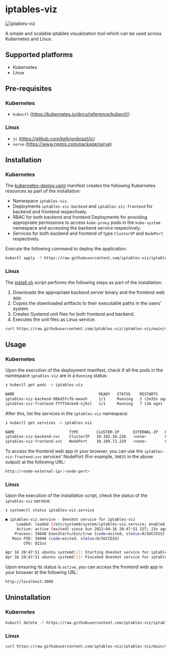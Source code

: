 # iptables-viz
![iptables-viz](https://user-images.githubusercontent.com/43271557/232320410-2f83ee5b-7765-4a15-9b98-90a637bd26d6.png)

A simple and scalable iptables visualization tool which can be used across Kubernetes and Linux.

## **Supported platforms**

- Kubernetes
- Linux

## **Pre-requisites**

### Kubernetes

- `kubectl` (https://kubernetes.io/docs/reference/kubectl/)

### Linux

- `jc` (https://github.com/kellyjonbrazil/jc)
- `serve` (https://www.npmjs.com/package/serve)

## **Installation**

### Kubernetes

The [kubernetes-deploy.yaml](manifests/kubernetes-deploy.yaml) manifest creates the following Kubernetes resources as part of the installation:

- Namespace `iptables-viz`.
- Deployments `iptables-viz-backend` and `iptables-viz-frontend` for backend and frontend respectively.
- RBAC for both backend and frontend Deployments for providing appropriate permissions to access `kube-proxy` pods in the `kube-system` namespace and accessing the backend service respectively.
- Services for both backend and frontend of type `ClusterIP` and `NodePort` respectively.

Execute the following command to deploy the application:

```bash
kubectl apply -f https://raw.githubusercontent.com/iptables-viz/iptables-viz/main/manifests/kubernetes-deploy.yaml
```

### Linux

The [install.sh](scripts/install.sh) script performs the following steps as part of the installation:

1. Downloads the appropriate backend server binary and the frontend web app.
2. Copies the downloaded artifacts to their executable paths in the users' system.
3. Creates Systemd unit files for both frontend and backend.
4. Executes the unit files as Linux service.

```bash
curl https://raw.githubusercontent.com/iptables-viz/iptables-viz/main/scripts/install.sh | sudo bash
```

## **Usage**

### Kubernetes

Upon the execution of the deployment manifest, check if all the pods in the namespace `iptables-viz` are in a `Running` status:

```bash
❯ kubectl get pods -n iptables-viz

NAME                                     READY   STATUS    RESTARTS        AGE
iptables-viz-backend-98bd5fcfb-mxwvh     1/1     Running   2 (2m33s ago)   22h
iptables-viz-frontend-7fff54cb4d-nj9zl   1/1     Running   7 (2m ago)      22h
```

After this, list the services in the `iptables-viz` namespace:

```bash
❯ kubectl get services -n iptables-viz

NAME                        TYPE        CLUSTER-IP      EXTERNAL-IP   PORT(S)        AGE
iptables-viz-backend-svc    ClusterIP   10.102.34.226   <none>        8080/TCP       22h
iptables-viz-frontend-svc   NodePort    10.109.72.229   <none>        80:30025/TCP   22h
```

To access the frontend web app in your browser, you can use the `iptables-viz-frontend-svc` services' NodePort (For example, `30025` in the above output) at the following URL:

```bash
http://<node-external-ip>:<node-port>
```

### Linux

Upon the execution of the installation script, check the status of the `iptables-viz` service:

```bash
❯ systemctl status iptables-viz.service

● iptables-viz.service - Oneshot service for iptables-viz
     Loaded: loaded (/etc/systemd/system/iptables-viz.service; enabled; vendor preset: enabled)
     Active: active (exited) since Sun 2023-04-16 20:47:51 IST; 23s ago
    Process: 34848 ExecStart=/bin/true (code=exited, status=0/SUCCESS)
   Main PID: 34848 (code=exited, status=0/SUCCESS)
        CPU: 822us

Apr 16 20:47:51 ubuntu systemd[1]: Starting Oneshot service for iptables-viz...
Apr 16 20:47:51 ubuntu systemd[1]: Finished Oneshot service for iptables-viz.
```

Upon ensuring its status is `active`, you can access the frontend web app in your browser at the following URL:

```bash
http://localhost:3000
```

## **Uninstallation**

### Kubernetes

```bash
kubectl delete -f https://raw.githubusercontent.com/iptables-viz/iptables-viz/main/manifests/kubernetes-deploy.yaml
```

### Linux

```bash
curl https://raw.githubusercontent.com/iptables-viz/iptables-viz/main/scripts/uninstall.sh | sudo bash
```
